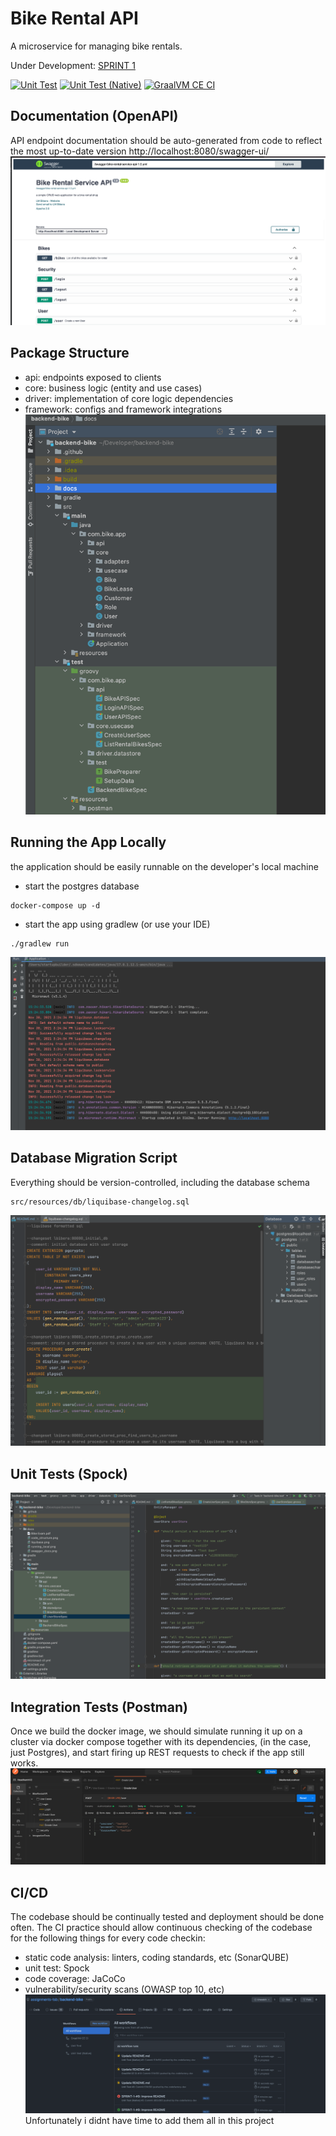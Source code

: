 # Bike Rental API
A microservice for managing bike rentals.

Under Development: [SPRINT 1](https://github.com/assignments-tsb/backend-bike/projects/2)

[![Unit Test](https://github.com/assignments-tsb/backend-bike/actions/workflows/unit_test.yml/badge.svg)](https://github.com/assignments-tsb/backend-bike/actions/workflows/unit_test.yml)
[![Unit Test (Native)](https://github.com/assignments-tsb/backend-bike/actions/workflows/unit_test_native.yml/badge.svg)](https://github.com/assignments-tsb/backend-bike/actions/workflows/unit_test_native.yml)
[![GraalVM CE CI](https://github.com/assignments-tsb/backend-bike/actions/workflows/graalvm.yml/badge.svg)](https://github.com/assignments-tsb/backend-bike/actions/workflows/graalvm.yml)

## Documentation (OpenAPI)
API endpoint documentation should be auto-generated from code to reflect the most up-to-date version
http://localhost:8080/swagger-ui/
![Swagger Docs](docs/swagger_docs.png)

## Package Structure
- api: endpoints exposed to clients
- core: business logic (entity and use cases)
- driver: implementation of core logic dependencies
- framework: configs and framework integrations
![Packege Structure](docs/code_structure.png)

## Running the App Locally
the application should be easily runnable on the developer's local machine
- start the postgres database
```
docker-compose up -d
```
- start the app using gradlew (or use your IDE)
```
./gradlew run
```
![Local Run](docs/running_local.png)

## Database Migration Script
Everything should be version-controlled, including the database schema
```
src/resources/db/liquibase-changelog.sql
```
![Liquibase](docs/liquibase.png)

## Unit Tests (Spock)
![Unit Test](docs/unit_tests.png)

## Integration Tests (Postman)
Once we build the docker image, we should simulate running it up on a cluster via docker compose together with its dependencies, (in the case, just Postgres), and start firing up REST requests to check if the app still works.
![Integration Tests](docs/postman.png)

## CI/CD
The codebase should be continually tested and deployment should be done often.
The CI practice should allow continuous checking of the codebase for the following things for every code checkin:
- static code analysis: linters, coding standards, etc (SonarQUBE)
- unit test: Spock
- code coverage: JaCoCo
- vulnerability/security scans (OWASP top 10, etc)
![Github Actions](docs/github_actions.png)
  Unfortunately i didnt have time to add them all in this project
